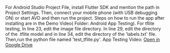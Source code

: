For Android Studio Project File, install Flutter SDK and mention the path in Project Settings. Then, connect your mobile phone
(with USB debugging ON) or start AVD and then run the project. Steps on how to run the app after installing are in the Demo Video( Folder: Android
App Testing).
For tflite testing,
In line 23, edit the image file directory.
In line 29, edit the directory of the .tflite model and in line 34, edit the directory of the 'labels.txt' file.
Then,run the python file named 'test_tflite.py'.
App Testing Video:
[Open in Google Drive](https://drive.google.com/file/d/1PCBtaadrVrQx0w7tQUpDKFaPvDViygLN/view?usp=sharing)
